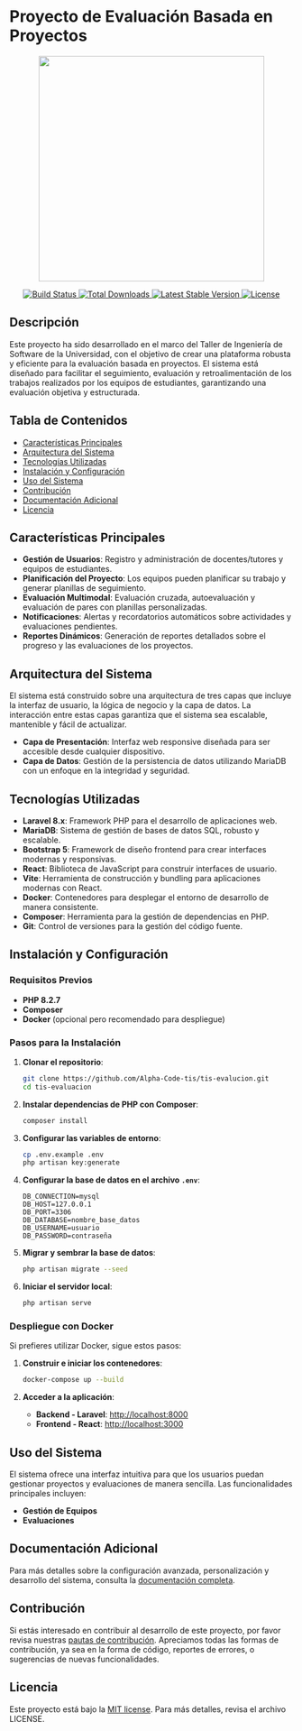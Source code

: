 # Proyecto de Evaluación Basada en Proyectos

<p align="center">
  <a href="https://laravel.com" target="_blank">
    <img src="https://raw.githubusercontent.com/laravel/art/master/logo-lockup/5%20SVG/2%20CMYK/1%20Full%20Color/laravel-logolockup-cmyk-red.svg" width="400">
  </a>
</p>

<p align="center">
  <a href="https://travis-ci.org/laravel/framework">
    <img src="https://travis-ci.org/laravel/framework.svg" alt="Build Status">
  </a>
  <a href="https://packagist.org/packages/laravel/framework">
    <img src="https://img.shields.io/packagist/dt/laravel/framework" alt="Total Downloads">
  </a>
  <a href="https://packagist.org/packages/laravel/framework">
    <img src="https://img.shields.io/packagist/v/laravel/framework" alt="Latest Stable Version">
  </a>
  <a href="https://packagist.org/packages/laravel/framework">
    <img src="https://img.shields.io/packagist/l/laravel/framework" alt="License">
  </a>
</p>

## Descripción

Este proyecto ha sido desarrollado en el marco del Taller de Ingeniería de Software de la Universidad, con el objetivo de crear una plataforma robusta y eficiente para la evaluación basada en proyectos. El sistema está diseñado para facilitar el seguimiento, evaluación y retroalimentación de los trabajos realizados por los equipos de estudiantes, garantizando una evaluación objetiva y estructurada.

## Tabla de Contenidos

- [Características Principales](#características-principales)
- [Arquitectura del Sistema](#arquitectura-del-sistema)
- [Tecnologías Utilizadas](#tecnologías-utilizadas)
- [Instalación y Configuración](#instalación-y-configuración)
- [Uso del Sistema](#uso-del-sistema)
- [Contribución](#contribución)
- [Documentación Adicional](#documentación-adicional)
- [Licencia](#licencia)

## Características Principales

- **Gestión de Usuarios**: Registro y administración de docentes/tutores y equipos de estudiantes.
- **Planificación del Proyecto**: Los equipos pueden planificar su trabajo y generar planillas de seguimiento.
- **Evaluación Multimodal**: Evaluación cruzada, autoevaluación y evaluación de pares con planillas personalizadas.
- **Notificaciones**: Alertas y recordatorios automáticos sobre actividades y evaluaciones pendientes.
- **Reportes Dinámicos**: Generación de reportes detallados sobre el progreso y las evaluaciones de los proyectos.

## Arquitectura del Sistema

El sistema está construido sobre una arquitectura de tres capas que incluye la interfaz de usuario, la lógica de negocio y la capa de datos. La interacción entre estas capas garantiza que el sistema sea escalable, mantenible y fácil de actualizar.

- **Capa de Presentación**: Interfaz web responsive diseñada para ser accesible desde cualquier dispositivo.
- **Capa de Datos**: Gestión de la persistencia de datos utilizando MariaDB con un enfoque en la integridad y seguridad.

## Tecnologías Utilizadas

- **Laravel 8.x**: Framework PHP para el desarrollo de aplicaciones web.
- **MariaDB**: Sistema de gestión de bases de datos SQL, robusto y escalable.
- **Bootstrap 5**: Framework de diseño frontend para crear interfaces modernas y responsivas.
- **React**: Biblioteca de JavaScript para construir interfaces de usuario.
- **Vite**: Herramienta de construcción y bundling para aplicaciones modernas con React.
- **Docker**: Contenedores para desplegar el entorno de desarrollo de manera consistente.
- **Composer**: Herramienta para la gestión de dependencias en PHP.
- **Git**: Control de versiones para la gestión del código fuente.

## Instalación y Configuración

### Requisitos Previos

- **PHP 8.2.7**
- **Composer**
- **Docker** (opcional pero recomendado para despliegue)

### Pasos para la Instalación

1. **Clonar el repositorio**:

    ```bash
    git clone https://github.com/Alpha-Code-tis/tis-evalucion.git
    cd tis-evaluacion
    ```

2. **Instalar dependencias de PHP con Composer**:

    ```bash
    composer install
    ```

3. **Configurar las variables de entorno**:

    ```bash
    cp .env.example .env
    php artisan key:generate
    ```

4. **Configurar la base de datos en el archivo `.env`**:

    ```env
    DB_CONNECTION=mysql
    DB_HOST=127.0.0.1
    DB_PORT=3306
    DB_DATABASE=nombre_base_datos
    DB_USERNAME=usuario
    DB_PASSWORD=contraseña
    ```

5. **Migrar y sembrar la base de datos**:

    ```bash
    php artisan migrate --seed
    ```

6. **Iniciar el servidor local**:

    ```bash
    php artisan serve
    ```

### Despliegue con Docker

Si prefieres utilizar Docker, sigue estos pasos:

1. **Construir e iniciar los contenedores**:

    ```bash
    docker-compose up --build
    ```

2. **Acceder a la aplicación**:

    - **Backend - Laravel**: [http://localhost:8000](http://localhost:8000)
    - **Frontend - React**: [http://localhost:3000](http://localhost:3000)

## Uso del Sistema

El sistema ofrece una interfaz intuitiva para que los usuarios puedan gestionar proyectos y evaluaciones de manera sencilla. Las funcionalidades principales incluyen:

- **Gestión de Equipos**
- **Evaluaciones**

## Documentación Adicional

Para más detalles sobre la configuración avanzada, personalización y desarrollo del sistema, consulta la [documentación completa](enlace-a-documentacion-adicional).

## Contribución

Si estás interesado en contribuir al desarrollo de este proyecto, por favor revisa nuestras [pautas de contribución](enlace-a-pautas-de-contribucion). Apreciamos todas las formas de contribución, ya sea en la forma de código, reportes de errores, o sugerencias de nuevas funcionalidades.

## Licencia

Este proyecto está bajo la [MIT license](https://opensource.org/licenses/MIT). Para más detalles, revisa el archivo LICENSE.
